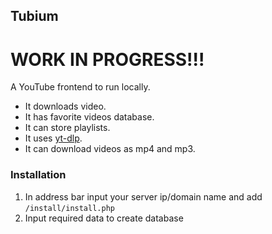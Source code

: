 ## Tubium

# WORK IN PROGRESS!!!
A YouTube frontend to run locally.

- It downloads video.
- It has favorite videos database.
- It can store playlists.
- It uses [yt-dlp](https://github.com/yt-dlp/yt-dlp).
- It can download videos as mp4 and mp3.

### Installation
1. In address bar input your server ip/domain name and add `/install/install.php`
2. Input required data to create database